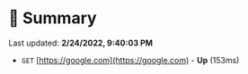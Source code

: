 # 📖 Summary
Last updated: **2/24/2022, 9:40:03 PM**

- `GET` [https://google.com](https://google.com) - **Up** (153ms)
